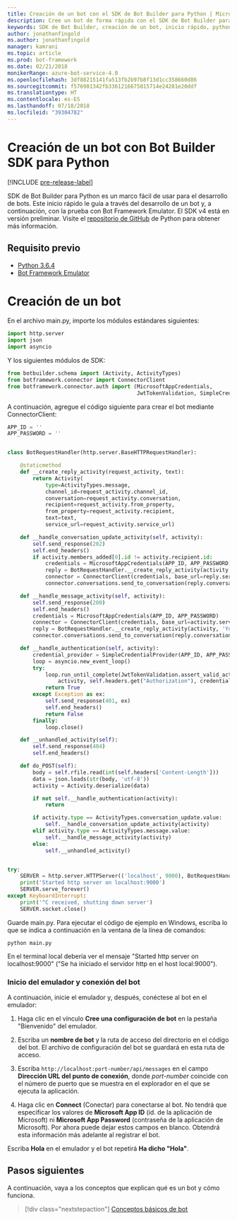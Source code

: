 ```yaml
---
title: Creación de un bot con el SDK de Bot Builder para Python | Microsoft Docs
description: Cree un bot de forma rápida con el SDK de Bot Builder para Python.
keywords: SDK de Bot Builder, creación de un bot, inicio rápido, python, introducción
author: jonathanfingold
ms.author: jonathanfingold
manager: kamrani
ms.topic: article
ms.prod: bot-framework
ms.date: 02/21/2018
monikerRange: azure-bot-service-4.0
ms.openlocfilehash: 3df88215141fa513fb2b97b8f13d1cc358660d86
ms.sourcegitcommit: f576981342fb3361216675815714e24281e20ddf
ms.translationtype: HT
ms.contentlocale: es-ES
ms.lasthandoff: 07/18/2018
ms.locfileid: "39304782"
---
```

# <a name="create-a-bot-with-the-bot-builder-sdk-for-python"></a>Creación de un bot con Bot Builder SDK para Python
[!INCLUDE [pre-release-label](../includes/pre-release-label.md)]

SDK de Bot Builder para Python es un marco fácil de usar para el desarrollo de bots. Este inicio rápido le guía a través del desarrollo de un bot y, a continuación, con la prueba con Bot Framework Emulator. El SDK v4 está en versión preliminar. Visite el [repositorio de GitHub](https://github.com/Microsoft/botbuilder-python) de Python para obtener más información. 

## <a name="pre-requisite"></a>Requisito previo
- [Python 3.6.4](https://www.python.org/downloads/) 
- [Bot Framework Emulator](https://github.com/Microsoft/BotFramework-Emulator/releases)

# <a name="create-a-bot"></a>Creación de un bot
En el archivo main.py, importe los módulos estándares siguientes:

```python
import http.server
import json
import asyncio
```

Y los siguientes módulos de SDK:
```python
from botbuilder.schema import (Activity, ActivityTypes)
from botframework.connector import ConnectorClient
from botframework.connector.auth import (MicrosoftAppCredentials,
                                         JwtTokenValidation, SimpleCredentialProvider)
```
A continuación, agregue el código siguiente para crear el bot mediante ConnectorClient:
```python
APP_ID = ''
APP_PASSWORD = ''


class BotRequestHandler(http.server.BaseHTTPRequestHandler):

    @staticmethod
    def __create_reply_activity(request_activity, text):
        return Activity(
            type=ActivityTypes.message,
            channel_id=request_activity.channel_id,
            conversation=request_activity.conversation,
            recipient=request_activity.from_property,
            from_property=request_activity.recipient,
            text=text,
            service_url=request_activity.service_url)

    def __handle_conversation_update_activity(self, activity):
        self.send_response(202)
        self.end_headers()
        if activity.members_added[0].id != activity.recipient.id:
            credentials = MicrosoftAppCredentials(APP_ID, APP_PASSWORD)
            reply = BotRequestHandler.__create_reply_activity(activity, 'Hello and welcome to the echo bot!')
            connector = ConnectorClient(credentials, base_url=reply.service_url)
            connector.conversations.send_to_conversation(reply.conversation.id, reply)

    def __handle_message_activity(self, activity):
        self.send_response(200)
        self.end_headers()
        credentials = MicrosoftAppCredentials(APP_ID, APP_PASSWORD)
        connector = ConnectorClient(credentials, base_url=activity.service_url)
        reply = BotRequestHandler.__create_reply_activity(activity, 'You said: %s' % activity.text)
        connector.conversations.send_to_conversation(reply.conversation.id, reply)

    def __handle_authentication(self, activity):
        credential_provider = SimpleCredentialProvider(APP_ID, APP_PASSWORD)
        loop = asyncio.new_event_loop()
        try:
            loop.run_until_complete(JwtTokenValidation.assert_valid_activity(
                activity, self.headers.get("Authorization"), credential_provider))
            return True
        except Exception as ex:
            self.send_response(401, ex)
            self.end_headers()
            return False
        finally:
            loop.close()

    def __unhandled_activity(self):
        self.send_response(404)
        self.end_headers()

    def do_POST(self):
        body = self.rfile.read(int(self.headers['Content-Length']))
        data = json.loads(str(body, 'utf-8'))
        activity = Activity.deserialize(data)

        if not self.__handle_authentication(activity):
            return

        if activity.type == ActivityTypes.conversation_update.value:
            self.__handle_conversation_update_activity(activity)
        elif activity.type == ActivityTypes.message.value:
            self.__handle_message_activity(activity)
        else:
            self.__unhandled_activity()


try:
    SERVER = http.server.HTTPServer(('localhost', 9000), BotRequestHandler)
    print('Started http server on localhost:9000')
    SERVER.serve_forever()
except KeyboardInterrupt:
    print('^C received, shutting down server')
    SERVER.socket.close()
```


Guarde main.py. Para ejecutar el código de ejemplo en Windows, escriba lo que se indica a continuación en la ventana de la línea de comandos:
```
python main.py
```
En el terminal local debería ver el mensaje "Started http server on localhost:9000" ("Se ha iniciado el servidor http en el host local:9000").

### <a name="start-the-emulator-and-connect-your-bot"></a>Inicio del emulador y conexión del bot

A continuación, inicie el emulador y, después, conéctese al bot en el emulador:


1. Haga clic en el vínculo **Cree una configuración de bot** en la pestaña "Bienvenido" del emulador. 

2. Escriba un **nombre de bot** y la ruta de acceso del directorio en el código del bot. El archivo de configuración del bot se guardará en esta ruta de acceso.

3. Escriba `http://localhost:port-number/api/messages` en el campo **Dirección URL del punto de conexión**, donde *port-number* coincide con el número de puerto que se muestra en el explorador en el que se ejecuta la aplicación.

4. Haga clic en **Connect** (Conectar) para conectarse al bot. No tendrá que especificar los valores de **Microsoft App ID** (id. de la aplicación de Microsoft) ni **Microsoft App Password** (contraseña de la aplicación de Microsoft). Por ahora puede dejar estos campos en blanco. Obtendrá esta información más adelante al registrar el bot.

Escriba **Hola** en el emulador y el bot repetirá **Ha dicho "Hola"**.

## <a name="next-steps"></a>Pasos siguientes

A continuación, vaya a los conceptos que explican qué es un bot y cómo funciona.

> [!div class="nextstepaction"]
> [Conceptos básicos de bot](../v4sdk/bot-builder-basics.md)

